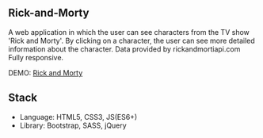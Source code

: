 ## Rick-and-Morty

A web application in which the user can see characters from the TV show 'Rick and Morty'. By clicking on a character, the user can see more detailed information about the character. Data provided by rickandmortiapi.com <br/> Fully responsive.

DEMO: [Rick and Morty](https://nikolamitic95.github.io/Rick-and-Morty/home.html)

## Stack 

* Language: HTML5, CSS3, JS(ES6+)
* Library: Bootstrap, SASS, jQuery
